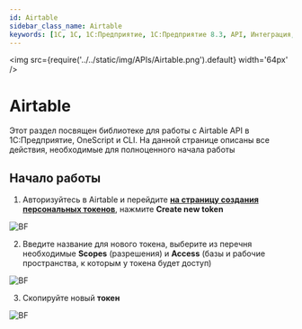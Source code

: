 ```yaml
---
id: Airtable
sidebar_class_name: Airtable
keywords: [1C, 1С, 1С:Предприятие, 1С:Предприятие 8.3, API, Интеграция, Сервисы, Обмен, OneScript, CLI, Airtable]
---
```


<img src={require('../../static/img/APIs/Airtable.png').default} width='64px' />

# Airtable

Этот раздел посвящен библиотеке для работы с Airtable API в 1С:Предприятие, OneScript и CLI. На данной странице описаны все действия, необходимые для полноценного начала работы

## Начало работы

1. Авторизуйтесь в Airtable и перейдите **[на страницу создания персональных токенов](https://airtable.com/create/tokens)**, нажмите **Create new token**

![BF](../../static/img/Docs/Airtable/1.png)

2. Введите название для нового токена, выберите из перечня необходимые **Scopes** (разрешения) и **Access** (базы и рабочие пространства, к которым у токена будет доступ)

![BF](../../static/img/Docs/Airtable/2.png)

3. Скопируйте новый **токен**
	
![BF](../../static/img/Docs/Airtable/3.png)
